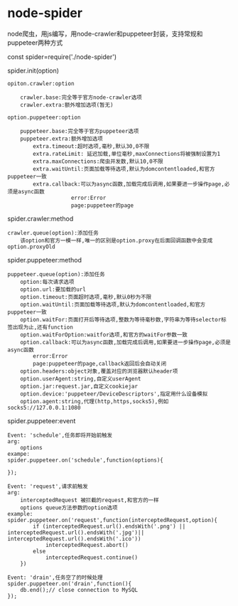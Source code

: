 # node-spider
node爬虫，用js编写，用node-crawler和puppeteer封装，支持常规和puppeteer两种方式

const spider=require('./node-spider')

spider.init(option)

    opiton.crawler:option
    
        crawler.base:完全等于官方node-crawler选项
        crawler.extra:额外增加选项(暂无)
            
    option.puppeteer:option
    
        puppeteer.base:完全等于官方puppeteer选项
        puppeteer.extra:额外增加选项
            extra.timeout:超时选项,毫秒,默认30,0不限
            extra.rateLimit: 延迟加载,单位毫秒,maxConnections将被强制设置为1
            extra.maxConnections:爬虫并发数,默认10,0不限
            extra.waitUntil:页面加载等待选项,默认为domcontentloaded,和官方puppeteer一致
            extra.callback:可以为async函数,加载完成后调用,如果要进一步操作page,必须是async函数
                        error:Error
                        page:puppeteer的page
                        
spider.crawler:method

    crawler.queue(option):添加任务
        该option和官方一模一样,唯一的区别是option.proxy在后面回调函数中会变成option.proxyOld


spider.puppeteer:method     
 
    puppeteer.queue(option):添加任务        
        option:每次请求选项
        option.url:要加载的url
        option.timeout:页面超时选项,毫秒,默认0秒为不限
        option.waitUntil:页面加载等待选项,默认为domcontentloaded,和官方puppeteer一致
        option.waitFor:页面打开后等待选项,整数为等待毫秒数,字符串为等待selector标签出现为止,还有function
        option.waitForOption:waitfor选项,和官方的waitFor参数一致
        option.callback:可以为async函数,加载完成后调用,如果要进一步操作page,必须是async函数
            error:Error
            page:puppeteer的page,callback返回后会自动关闭
        option.headers:object对象,覆盖对应的浏览器默认header项                                           
        option.userAgent:string,自定义userAgent
        option.jar:request.jar,自定义cookiejar
        option.device:'puppeteer/DeviceDescriptors',指定用什么设备模拟
        option.agent:string,代理(http,https,socks5),例如socks5://127.0.0.1:1080
spider.puppeteer:event
    
    Event: 'schedule',任务即将开始前触发
    arg: 
        options
    exampe:
    spider.puppeteer.on('schedule',function(options){
        
    });
    
    Event: 'request',请求前触发
    arg:
        interceptedRequest 被拦截的request,和官方的一样
        options queue方法参数的option选项
    example:
    spider.puppeteer.on('request',function(interceptedRequest,option){
            if (interceptedRequest.url().endsWith('.png') || interceptedRequest.url().endsWith('.jpg')|| interceptedRequest.url().endsWith('.ico'))
                interceptedRequest.abort()
            else
                interceptedRequest.continue()
        })
        
    Event: 'drain',任务空了的时候处理
    spider.puppeteer.on('drain',function(){
        db.end();// close connection to MySQL
    }); 

